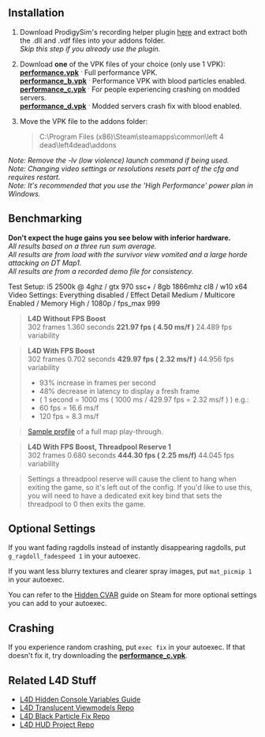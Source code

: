 Installation
------------------
1. Download ProdigySim's recording helper plugin [here](https://github.com/ProdigySim/recording_helpers/releases/download/v0.6/recording_helpers-0.6-l4d.zip) and extract both the .dll and .vdf files into your addons folder.         
*Skip this step if you already use the plugin.*    

2. Download **one** of the VPK files of your choice (only use 1 VPK):  
   **[performance.vpk](https://github.com/l4d/perf_boost/raw/master/performance.vpk)** ˑ Full performance VPK.    
   **[performance_b.vpk](https://github.com/l4d/perf_boost/raw/master/performance_b.vpk)** ˑ Performance VPK with blood particles enabled.    
   **[performance_c.vpk](https://github.com/l4d/perf_boost/raw/master/performance_c.vpk)** ˑ For people experiencing crashing on modded servers.    
   **[performance_d.vpk](https://github.com/l4d/perf_boost/raw/master/performance_d.vpk)** ˑ Modded servers crash fix with blood enabled.


3. Move the VPK file to the addons folder:
	> C:\Program Files (x86)\Steam\steamapps\common\left 4 dead\left4dead\addons

*Note: Remove the -lv (low violence) launch command if being used.*  
*Note: Changing video settings or resolutions resets part of the cfg and requires restart.*  
*Note: It's recommended that you use the 'High Performance' power plan in Windows.*


Benchmarking
------------------
**Don't expect the huge gains you see below with inferior hardware.**  
*All results based on a three run sum average.*    
*All results are from load with the survivor view vomited and a large horde attacking on DT Map1.*  
*All results are from a recorded demo file for consistency.*  

Test Setup: i5 2500k @ 4ghz / gtx 970 ssc+ / 8gb 1866mhz cl8 / w10 x64   
Video Settings: Everything disabled / Effect Detail Medium / Multicore Enabled / Memory High / 1080p / fps_max 999    

> **L4D Without FPS Boost**  
 302 frames 1.360 seconds **221.97 fps ( 4.50 ms/f )** 24.489 fps variability

> **L4D With FPS Boost**  
>  302 frames 0.702 seconds **429.97 fps ( 2.32 ms/f )** 44.956 fps variability
>  
> - 93% increase in frames per second
> - 48% decrease in latency to display a fresh frame
> - ( 1 second = 1000 ms ( 1000 ms / 429.97 fps = 2.32 ms/f ) ) e.g.:
>  - 60 fps = 16.6 ms/f
>  - 120 fps  = 8.3 ms/f

> [Sample profile](https://raw.githubusercontent.com/l4d/perf_boost/master/vprof_sample.log) of a full map play-through.

> **L4D With FPS Boost, Threadpool Reserve 1**  
  302 frames 0.680 seconds **444.30 fps ( 2.25 ms/f)** 44.045 fps variability
 
> Settings a threadpool reserve will cause the client to hang when exiting the game, so it's left out of the config. If you'd like to use this, you will need to have a dedicated exit key bind that sets the threadpool to 0 then exits the game.

Optional Settings
---------
If you want fading ragdolls instead of instantly disappearing ragdolls, put `g_ragdoll_fadespeed 1` in your autoexec.

If you want less blurry textures and clearer spray images, put `mat_picmip 1` in your autoexec.

You can refer to the [Hidden CVAR](http://steamcommunity.com/sharedfiles/filedetails/?id=564185677) guide on Steam for more optional settings you can add to your autoexec.

Crashing
---------
If you experience random crashing, put `exec fix` in your autoexec. If that doesn't fix it, try downloading the **[performance_c.vpk](https://github.com/l4d/perf_boost/raw/master/performance_c.vpk)**.

Related L4D Stuff
------------------
- [L4D Hidden Console Variables Guide](http://steamcommunity.com/sharedfiles/filedetails/?id=564185677)
- [L4D Translucent Viewmodels Repo](https://github.com/l4d/trans_vmodels) 
- [L4D Black Particle Fix Repo](https://github.com/l4d/particle_fix)
- [L4D HUD Project Repo](https://github.com/l4d/hud)
